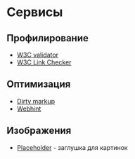 # Сервисы

## Профилирование

- [W3C validator](https://validator.w3.org/)
- [W3C Link Checker](https://validator.w3.org/checklink)

## Оптимизация

- [Dirty markup](https://www.10bestdesign.com/dirtymarkup/)
- [Webhint](https://webhint.io/)

## Изображения

- [Placeholder](https://placeholder.com/) - заглушка для картинок
